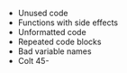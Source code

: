 * Unused code
* Functions with side effects
* Unformatted code
* Repeated code blocks
* Bad variable names
* Colt 45-